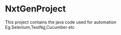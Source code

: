 # NxtGenProject
This project contains the java code used for automation Eg.Selenium,TestNg,Cucumber etc
